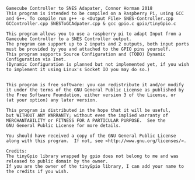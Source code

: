     Gamecube Controller to SNES Adapater, Connor Horman 2018
    This program is intended to be compiled on a Raspberry Pi, using GCC and G++. To compile run g++ -o <Output File> SNES-Controller.cpp GCController.cpp SNESToGCAdpater.cpp & gcc gpio.c gpio/tinyGpio.c
    
    This program allows you to use a raspberry pi to adapt Input from a Gamecube Controller to a SNES Controller output.
    The program can support up to 2 inputs and 2 outputs, both input ports must be provided by you and attached to the GPIO pins yourself.
    This program supports Source Configuration and (TODO) Dynamic Configuration via Inet.
    (Dynamic Configuration is planned but not implemented yet, if you wish to implement it using Linux's Socket IO you may do so.)
    
	
	This program is free software: you can redistribute it and/or modify
    it under the terms of the GNU General Public License as published by
    the Free Software Foundation, either version 3 of the License, or
    (at your option) any later version.

    This program is distributed in the hope that it will be useful,
    but WITHOUT ANY WARRANTY; without even the implied warranty of
    MERCHANTABILITY or FITNESS FOR A PARTICULAR PURPOSE.  See the
    GNU General Public License for more details.

    You should have received a copy of the GNU General Public License
    along with this program.  If not, see <http://www.gnu.org/licenses/>.
    
    Credits:
    The tinyGpio library wrapped by gpio does not belong to me and was released to public domain by the owner.
    If you are the owner of the tinyGpio library, I can add your name to the credits if you wish.
